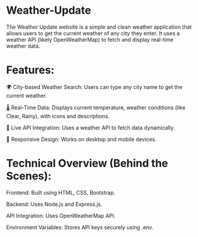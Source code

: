 # Weather-Update
The Weather Update website is a simple and clean weather application that allows users to get the current weather of any city they enter. It uses a weather API (likely OpenWeatherMap) to fetch and display real-time weather data.

# Features:
🌍 City-based Weather Search: Users can type any city name to get the current weather.

🌡️ Real-Time Data: Displays current temperature, weather conditions (like Clear, Rainy), with icons and descriptions.

🔁 Live API Integration: Uses a weather API to fetch data dynamically.

📱 Responsive Design: Works on desktop and mobile devices.

# Technical Overview (Behind the Scenes):

Frontend: Built using HTML, CSS, Bootstrap.

Backend: Uses Node.js and Express.js.

API Integration: Uses OpenWeatherMap API.

Environment Variables: Stores API keys securely using .env.

